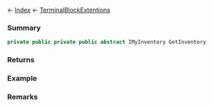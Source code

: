 ← [Index](Api-Index) ← [TerminalBlockExtentions](Sandbox.ModAPI.Ingame.TerminalBlockExtentions)

### Summary

```csharp
private public private public abstract IMyInventory GetInventory
```

### Returns

### Example

### Remarks

